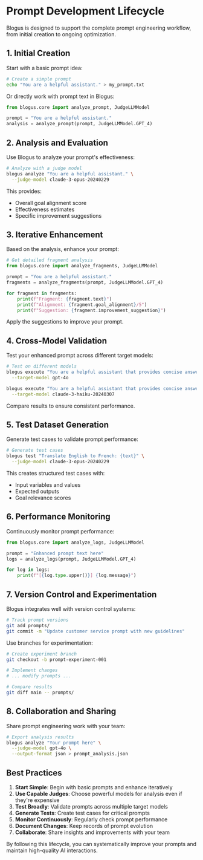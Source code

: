 # Prompt Development Lifecycle

Blogus is designed to support the complete prompt engineering workflow, from initial creation to ongoing optimization.

## 1. Initial Creation

Start with a basic prompt idea:

```bash
# Create a simple prompt
echo "You are a helpful assistant." > my_prompt.txt
```

Or directly work with prompt text in Blogus:

```python
from blogus.core import analyze_prompt, JudgeLLMModel

prompt = "You are a helpful assistant."
analysis = analyze_prompt(prompt, JudgeLLMModel.GPT_4)
```

## 2. Analysis and Evaluation

Use Blogus to analyze your prompt's effectiveness:

```bash
# Analyze with a judge model
blogus analyze "You are a helpful assistant." \
  --judge-model claude-3-opus-20240229
```

This provides:
- Overall goal alignment score
- Effectiveness estimates
- Specific improvement suggestions

## 3. Iterative Enhancement

Based on the analysis, enhance your prompt:

```python
# Get detailed fragment analysis
from blogus.core import analyze_fragments, JudgeLLMModel

prompt = "You are a helpful assistant."
fragments = analyze_fragments(prompt, JudgeLLMModel.GPT_4)

for fragment in fragments:
    print(f"Fragment: {fragment.text}")
    print(f"Alignment: {fragment.goal_alignment}/5")
    print(f"Suggestion: {fragment.improvement_suggestion}")
```

Apply the suggestions to improve your prompt.

## 4. Cross-Model Validation

Test your enhanced prompt across different target models:

```bash
# Test on different models
blogus execute "You are a helpful assistant that provides concise answers." \
  --target-model gpt-4o

blogus execute "You are a helpful assistant that provides concise answers." \
  --target-model claude-3-haiku-20240307
```

Compare results to ensure consistent performance.

## 5. Test Dataset Generation

Generate test cases to validate prompt performance:

```bash
# Generate test cases
blogus test "Translate English to French: {text}" \
  --judge-model claude-3-opus-20240229
```

This creates structured test cases with:
- Input variables and values
- Expected outputs
- Goal relevance scores

## 6. Performance Monitoring

Continuously monitor prompt performance:

```python
from blogus.core import analyze_logs, JudgeLLMModel

prompt = "Enhanced prompt text here"
logs = analyze_logs(prompt, JudgeLLMModel.GPT_4)

for log in logs:
    print(f"[{log.type.upper()}] {log.message}")
```

## 7. Version Control and Experimentation

Blogus integrates well with version control systems:

```bash
# Track prompt versions
git add prompts/
git commit -m "Update customer service prompt with new guidelines"
```

Use branches for experimentation:

```bash
# Create experiment branch
git checkout -b prompt-experiment-001

# Implement changes
# ... modify prompts ...

# Compare results
git diff main -- prompts/
```

## 8. Collaboration and Sharing

Share prompt engineering work with your team:

```bash
# Export analysis results
blogus analyze "Your prompt here" \
  --judge-model gpt-4o \
  --output-format json > prompt_analysis.json
```

## Best Practices

1. **Start Simple**: Begin with basic prompts and enhance iteratively
2. **Use Capable Judges**: Choose powerful models for analysis even if they're expensive
3. **Test Broadly**: Validate prompts across multiple target models
4. **Generate Tests**: Create test cases for critical prompts
5. **Monitor Continuously**: Regularly check prompt performance
6. **Document Changes**: Keep records of prompt evolution
7. **Collaborate**: Share insights and improvements with your team

By following this lifecycle, you can systematically improve your prompts and maintain high-quality AI interactions.